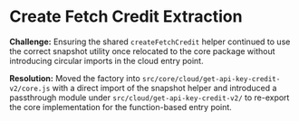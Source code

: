 # Create Fetch Credit Extraction

**Challenge:** Ensuring the shared `createFetchCredit` helper continued to use the correct snapshot utility once relocated to the core package without introducing circular imports in the cloud entry point.

**Resolution:** Moved the factory into `src/core/cloud/get-api-key-credit-v2/core.js` with a direct import of the snapshot helper and introduced a passthrough module under `src/cloud/get-api-key-credit-v2/` to re-export the core implementation for the function-based entry point.
